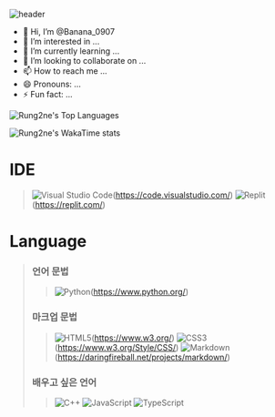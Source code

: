![header](https://capsule-render.vercel.app/api?type=waving&color=ecafc1&height=200&section=header&text=Banana_0907&fontColor=ffffff&fontSize=60&fontAlignY=30)

- 👋 Hi, I’m @Banana_0907
- 👀 I’m interested in ...
- 🌱 I’m currently learning ...
- 💞️ I’m looking to collaborate on ...
- 📫 How to reach me ...
- 😄 Pronouns: ...
- ⚡ Fun fact: ...

<!---
![Rung2ne's GitHub stats](https://github-readme-stats.vercel.app/api?username=Rung2ne&bg_color=ecafc1,ecafc1,8ba4db&title_color=fff&text_color=fff&show_icons=true&count_private=true)
--->

![Rung2ne's Top Languages](https://github-readme-stats.vercel.app/api/top-langs/?username=Rung2ne&bg_color=ecafc1,ecafc1,8ba4db&title_color=fff&text_color=fff)

![Rung2ne's WakaTime stats](https://github-readme-stats.vercel.app/api/wakatime?username=Rung2ne)

# IDE
> ![Visual Studio Code](https://img.shields.io/badge/Visual%20Studio%20Code-0078d7.svg?style=for-the-badge&logo=visual-studio-code&logoColor=white)(https://code.visualstudio.com/)
> ![Replit](https://img.shields.io/badge/Replit-DD1200?style=for-the-badge&logo=Replit&logoColor=white)(https://replit.com/)

# Language
> ### 언어 문법
>> ![Python](https://img.shields.io/badge/python-3670A0?style=for-the-badge&logo=python&logoColor=ffdd54)(https://www.python.org/)
>
> ### 마크업 문법
>> ![HTML5](https://img.shields.io/badge/html5-%23E34F26.svg?style=for-the-badge&logo=html5&logoColor=white)(https://www.w3.org/)
>> ![CSS3](https://img.shields.io/badge/css3-%231572B6.svg?style=for-the-badge&logo=css3&logoColor=white)(https://www.w3.org/Style/CSS/)
>> ![Markdown](https://img.shields.io/badge/markdown-%23000000.svg?style=for-the-badge&logo=markdown&logoColor=white)(https://daringfireball.net/projects/markdown/)
>
> ### 배우고 싶은 언어
>> ![C++](https://img.shields.io/badge/c++-%2300599C.svg?style=for-the-badge&logo=c%2B%2B&logoColor=white)
>> ![JavaScript](https://img.shields.io/badge/javascript-%23323330.svg?style=for-the-badge&logo=javascript&logoColor=%23F7DF1E)
>> ![TypeScript](https://img.shields.io/badge/typescript-%23007ACC.svg?style=for-the-badge&logo=typescript&logoColor=white)
